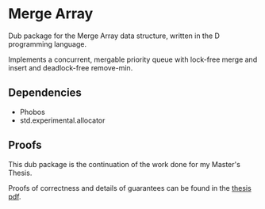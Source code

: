Merge Array
===========

Dub package for the Merge Array data structure, written in the D programming language.

Implements a concurrent, mergable priority queue with lock-free merge and insert and deadlock-free remove-min.

Dependencies
-------------

*   Phobos
*   std.experimental.allocator

Proofs
------

This dub package is the continuation of the work done for my Master's Thesis.

Proofs of correctness and details of guarantees can be found in the [thesis pdf](http://www.mit.edu/~mcoulomb/resources/sm.pdf).
